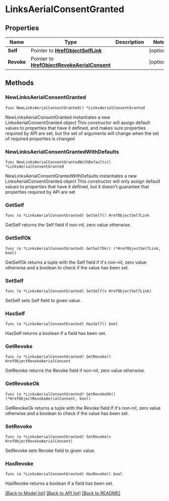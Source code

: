 # LinksAerialConsentGranted

## Properties

Name | Type | Description | Notes
------------ | ------------- | ------------- | -------------
**Self** | Pointer to [**HrefObjectSelfLink**](HrefObjectSelfLink.md) |  | [optional] 
**Revoke** | Pointer to [**HrefObjectRevokeAerialConsent**](HrefObjectRevokeAerialConsent.md) |  | [optional] 

## Methods

### NewLinksAerialConsentGranted

`func NewLinksAerialConsentGranted() *LinksAerialConsentGranted`

NewLinksAerialConsentGranted instantiates a new LinksAerialConsentGranted object
This constructor will assign default values to properties that have it defined,
and makes sure properties required by API are set, but the set of arguments
will change when the set of required properties is changed

### NewLinksAerialConsentGrantedWithDefaults

`func NewLinksAerialConsentGrantedWithDefaults() *LinksAerialConsentGranted`

NewLinksAerialConsentGrantedWithDefaults instantiates a new LinksAerialConsentGranted object
This constructor will only assign default values to properties that have it defined,
but it doesn't guarantee that properties required by API are set

### GetSelf

`func (o *LinksAerialConsentGranted) GetSelf() HrefObjectSelfLink`

GetSelf returns the Self field if non-nil, zero value otherwise.

### GetSelfOk

`func (o *LinksAerialConsentGranted) GetSelfOk() (*HrefObjectSelfLink, bool)`

GetSelfOk returns a tuple with the Self field if it's non-nil, zero value otherwise
and a boolean to check if the value has been set.

### SetSelf

`func (o *LinksAerialConsentGranted) SetSelf(v HrefObjectSelfLink)`

SetSelf sets Self field to given value.

### HasSelf

`func (o *LinksAerialConsentGranted) HasSelf() bool`

HasSelf returns a boolean if a field has been set.

### GetRevoke

`func (o *LinksAerialConsentGranted) GetRevoke() HrefObjectRevokeAerialConsent`

GetRevoke returns the Revoke field if non-nil, zero value otherwise.

### GetRevokeOk

`func (o *LinksAerialConsentGranted) GetRevokeOk() (*HrefObjectRevokeAerialConsent, bool)`

GetRevokeOk returns a tuple with the Revoke field if it's non-nil, zero value otherwise
and a boolean to check if the value has been set.

### SetRevoke

`func (o *LinksAerialConsentGranted) SetRevoke(v HrefObjectRevokeAerialConsent)`

SetRevoke sets Revoke field to given value.

### HasRevoke

`func (o *LinksAerialConsentGranted) HasRevoke() bool`

HasRevoke returns a boolean if a field has been set.


[[Back to Model list]](../README.md#documentation-for-models) [[Back to API list]](../README.md#documentation-for-api-endpoints) [[Back to README]](../README.md)


